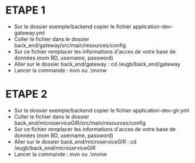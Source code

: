 # ETAPE 1
- Sur le dossier exemple/backend copier le fichier application-dev-gateway.yml
- Coller le fichier dans le dossier back_end/gateway/src/main/resources/config
- Sur ce fichier remplacer les informations d'acces de votre base de données (nom BD, username, password)
- Aller sur le dossier back_end/gateway : cd /eugb/back_end/gateway
- Lancer la commande :  mvn ou .\mvnw

# ETAPE 2
- Sur le dossier exemple/backend copier le fichier application-dev-gir.yml
- Coller le fichier dans le dossier back_end/microserviceGIR/src/main/resources/config
- Sur ce fichier remplacer les informations d'acces de votre base de données (nom BD, username, password)
- Aller sur le dossier back_end/microserviceGIR : cd /eugb/back_end/microserviceGIR
- Lancer la commande :  mvn ou .\mvnw



